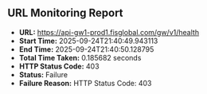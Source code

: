 ## URL Monitoring Report

- **URL:** https://api-gw1-prod1.fisglobal.com/gw/v1/health
- **Start Time:** 2025-09-24T21:40:49.943113
- **End Time:** 2025-09-24T21:40:50.128795
- **Total Time Taken:** 0.185682 seconds
- **HTTP Status Code:** 403
- **Status:** Failure
- **Failure Reason:** HTTP Status Code: 403
